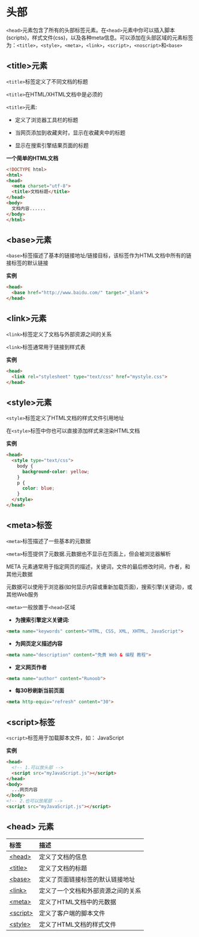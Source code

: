 # 头部

`<head>`元素包含了所有的头部标签元素。在`<head>`元素中你可以插入脚本(scripts)，样式文件(css)，以及各种meta信息。可以添加在头部区域的元素标签为：`<title>`，`<style>`，`<meta>`，`<link>`，`<script>`，`<noscript>`和`<base>`

## \<title>元素

`<title>`标签定义了不同文档的标题

`<title>`在HTML/XHTML文档中是必须的

`<title>`元素:

* 定义了浏览器工具栏的标题

* 当网页添加到收藏夹时，显示在收藏夹中的标题

* 显示在搜索引擎结果页面的标题

**一个简单的HTML文档**

```html
<!DOCTYPE html>
<html>
<head> 
  <meta charset="utf-8"> 
  <title>文档标题</title>
</head>
<body>
  文档内容......
</body>
</html>
```

## \<base>元素

`<base>`标签描述了基本的链接地址/链接目标，该标签作为HTML文档中所有的链接标签的默认链接

**实例**

```html
<head>
  <base href="http://www.baidu.com/" target="_blank">
</head>
```

## \<link>元素

`<link>`标签定义了文档与外部资源之间的关系

`<link>`标签通常用于链接到样式表

**实例**

```html
<head>
  <link rel="stylesheet" type="text/css" href="mystyle.css">
</head>
```

## \<style>元素

`<style>`标签定义了HTML文档的样式文件引用地址

在`<style>`标签中你也可以直接添加样式来渲染HTML文档

**实例**

```html
<head>
  <style type="text/css">
    body {
      background-color: yellow;
    }
    p {
      color: blue;
    }
  </style>
</head>
```

## \<meta>标签

`<meta>`标签描述了一些基本的元数据

`<meta>`标签提供了元数据.元数据也不显示在页面上，但会被浏览器解析

META 元素通常用于指定网页的描述，关键词，文件的最后修改时间，作者，和其他元数据

元数据可以使用于浏览器(如何显示内容或重新加载页面)，搜索引擎(关键词)，或其他Web服务

`<meta>`一般放置于`<head>`区域

*   **为搜索引擎定义关键词:**

```html
<meta name="keywords" content="HTML, CSS, XML, XHTML, JavaScript">
```

*   **为网页定义描述内容**

```html
<meta name="description" content="免费 Web & 编程 教程">
```

*   **定义网页作者**

```html
<meta name="author" content="Runoob">
```

*   **每30秒刷新当前页面**

```html
<meta http-equiv="refresh" content="30">
```

## \<script>标签

`<script>`标签用于加载脚本文件，如： JavaScript

**实例**

```html
<head>
  <!-- 1.可以放头部 -->
  <script src="myJavaScript.js"></script>
</head>
<body>
  ...网页内容
</body>
<!-- 2.也可以放尾部 -->
<script src="myJavaScript.js"></script>

```

## \<head> 元素

|标签|描述|
|:---|:---|
|[\<head>](https://www.w3cschool.cn/htmltags/tag-head.html)|定义了文档的信息|
|[\<title>](https://www.w3cschool.cn/htmltags/tag-title.html)|定义了文档的标题|
|[\<base>](https://www.w3cschool.cn/htmltags/tag-base.html)|定义了页面链接标签的默认链接地址|
|[\<link>](https://www.w3cschool.cn/htmltags/tag-link.html)|定义了一个文档和外部资源之间的关系|
|[\<meta>](https://www.w3cschool.cn/htmltags/tag-meta.html)|定义了HTML文档中的元数据|
|[\<script>](https://www.w3cschool.cn/htmltags/tag-script.html)|定义了客户端的脚本文件|
|[\<style>](https://www.w3cschool.cn/htmltags/tag-style.html)|定义了HTML文档的样式文件|

